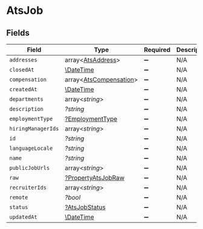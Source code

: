# AtsJob


## Fields

| Field                                                            | Type                                                             | Required                                                         | Description                                                      |
| ---------------------------------------------------------------- | ---------------------------------------------------------------- | ---------------------------------------------------------------- | ---------------------------------------------------------------- |
| `addresses`                                                      | array<[AtsAddress](../../models/shared/AtsAddress.md)>           | :heavy_minus_sign:                                               | N/A                                                              |
| `closedAt`                                                       | [\DateTime](https://www.php.net/manual/en/class.datetime.php)    | :heavy_minus_sign:                                               | N/A                                                              |
| `compensation`                                                   | array<[AtsCompensation](../../models/shared/AtsCompensation.md)> | :heavy_minus_sign:                                               | N/A                                                              |
| `createdAt`                                                      | [\DateTime](https://www.php.net/manual/en/class.datetime.php)    | :heavy_minus_sign:                                               | N/A                                                              |
| `departments`                                                    | array<*string*>                                                  | :heavy_minus_sign:                                               | N/A                                                              |
| `description`                                                    | *?string*                                                        | :heavy_minus_sign:                                               | N/A                                                              |
| `employmentType`                                                 | [?EmploymentType](../../models/shared/EmploymentType.md)         | :heavy_minus_sign:                                               | N/A                                                              |
| `hiringManagerIds`                                               | array<*string*>                                                  | :heavy_minus_sign:                                               | N/A                                                              |
| `id`                                                             | *?string*                                                        | :heavy_minus_sign:                                               | N/A                                                              |
| `languageLocale`                                                 | *?string*                                                        | :heavy_minus_sign:                                               | N/A                                                              |
| `name`                                                           | *?string*                                                        | :heavy_minus_sign:                                               | N/A                                                              |
| `publicJobUrls`                                                  | array<*string*>                                                  | :heavy_minus_sign:                                               | N/A                                                              |
| `raw`                                                            | [?PropertyAtsJobRaw](../../models/shared/PropertyAtsJobRaw.md)   | :heavy_minus_sign:                                               | N/A                                                              |
| `recruiterIds`                                                   | array<*string*>                                                  | :heavy_minus_sign:                                               | N/A                                                              |
| `remote`                                                         | *?bool*                                                          | :heavy_minus_sign:                                               | N/A                                                              |
| `status`                                                         | [?AtsJobStatus](../../models/shared/AtsJobStatus.md)             | :heavy_minus_sign:                                               | N/A                                                              |
| `updatedAt`                                                      | [\DateTime](https://www.php.net/manual/en/class.datetime.php)    | :heavy_minus_sign:                                               | N/A                                                              |
